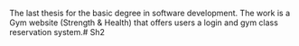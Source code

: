 The last thesis for the basic degree in software development. The work is a Gym website (Strength & Health) that offers users a login and gym class reservation system.# Sh2
